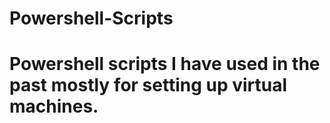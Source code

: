 # Powershell-Scripts
# Powershell scripts I have used in the past mostly for setting up virtual machines. 

